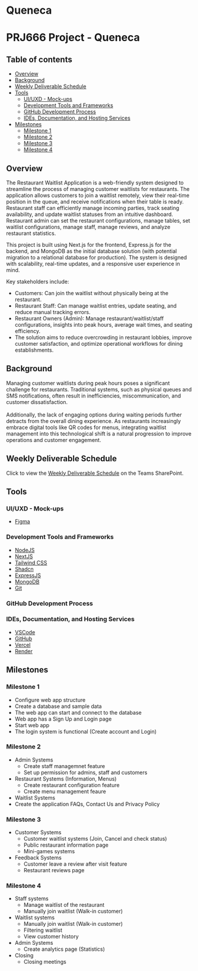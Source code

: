 # Queneca
# PRJ666 Project - Queneca

## Table of contents

- [Overview](#overview)
- [Background](#background)
- [Weekly Deliverable Schedule](#weekly-deliverable-schedule)
- [Tools](#tools)
  - [UI/UXD - Mock-ups](#uiuxd---mock-ups)
  - [Development Tools and Frameworks](#development-tools-and-frameworks)
  - [GitHub Development Process](#github-development-process)
  - [IDEs, Documentation, and Hosting Services](#ides-documentation-and-hosting-services)
- [Milestones](#milestones)
  - [Milestone 1](#milestone-1)
  - [Milestone 2](#milestone-2)
  - [Milestone 3](#milestone-3)
  - [Milestone 4](#milestone-4)

## Overview

The Restaurant Waitlist Application is a web-friendly system designed to streamline the process of managing customer waitlists for restaurants. The application allows customers to join a waitlist remotely, view their real-time position in the queue, and receive notifications when their table is ready. Restaurant staff can efficiently manage incoming parties, track seating availability, and update waitlist statuses from an intuitive dashboard. Restaurant admin can set the restaurant configurations, manage tables, set waitlist configurations, manage staff, manage reviews, and analyze restaurant statistics.

This project is built using Next.js for the frontend, Express.js for the backend, and MongoDB as the initial database solution (with potential migration to a relational database for production). The system is designed with scalability, real-time updates, and a responsive user experience in mind.

Key stakeholders include:

- Customers: Can join the waitlist without physically being at the restaurant.
- Restaurant Staff: Can manage waitlist entries, update seating, and reduce manual tracking errors.
- Restaurant Owners (Admin): Manage restaurant/waitlist/staff configurations, insights into peak hours, average wait times, and seating efficiency.
- The solution aims to reduce overcrowding in restaurant lobbies, improve customer satisfaction, and optimize operational workflows for dining establishments.


## Background

Managing customer waitlists during peak hours poses a significant challenge for restaurants. Traditional systems, such as physical queues and SMS notifications, often result in inefficiencies, miscommunication, and customer dissatisfaction.<br><br>
Additionally, the lack of engaging options during waiting periods further detracts from the overall dining experience. As restaurants increasingly embrace digital tools like QR codes for menus, integrating waitlist management into this technological shift is a natural progression to improve operations and customer engagement.

## Weekly Deliverable Schedule

Click to view the [Weekly Deliverable Schedule](https://seneca.sharepoint.com/:x:/r/sites/2025-05-05PRJ666NBB/Class%20Materials/PRJ666%20NBB%20Summer%202025%20Deliverables%20Schedule.xlsx?d=w5f24f09ee36b450ab8d2ab21a52c1d78&csf=1&web=1&e=oEtveN) on the Teams SharePoint.

## Tools

### UI/UXD - Mock-ups

- [Figma](https://www.figma.com/design/xt7FrpShSbqRJ5knIQvCcL/QUENECA---UI?node-id=0-1&m=dev&t=IdseNZhYpb7lplT2-1)

### Development Tools and Frameworks

- [NodeJS](https://nodejs.org/en/)
- [NextJS](https://nextjs.org/)
- [Tailwind CSS](https://tailwindcss.com/)
- [Shadcn](https://ui.shadcn.com/)
- [ExpressJS](https://expressjs.com/)
- [MongoDB](https://www.mongodb.com/)
- [Git](https://git-scm.com/)

### GitHub Development Process


### IDEs, Documentation, and Hosting Services

- [VSCode](https://code.visualstudio.com/)
- [GitHub](https://github.com/)
- [Vercel](https://vercel.com/)
- [Render](https://render.com/)

## Milestones

### Milestone 1  

- Configure web app structure
- Create a database and sample data
- The web app can start and connect to the database
- Web app has a Sign Up and Login page
- Start web app
- The login system is functional (Create account and Login)

### Milestone 2

- Admin Systems
  - Create staff managemnet feature
  - Set up permission for admins, staff and customers
- Restaurant Systems (Information, Menus)
  - Create restaurant configuration feature
  - Create menu management feaure
- Waitlist Systems
- Create the application FAQs, Contact Us and Privacy Policy

### Milestone 3

- Customer Systems
  - Customer waitlist systems (Join, Cancel and check status)
  - Public restaurant information page
  - Mini-games systems
- Feedback Systems
  - Customer leave a review after visit feature
  - Restaurant reviews page
 

### Milestone 4

- Staff systems
  - Manage waitlist of the restaurant
  - Manually join waitlist (Walk-in customer)
- Waitlist systems
  - Manually join waitlist (Walk-in customer)
  - Filtering waitlist
  - View customer history
- Admin Systems
  - Create analytics page (Statistics)
- Closing
  - Closing meetings
  
